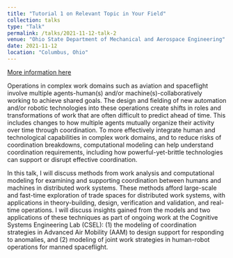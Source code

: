 ```yaml
---
title: "Tutorial 1 on Relevant Topic in Your Field"
collection: talks
type: "Talk"
permalink: /talks/2021-11-12-talk-2
venue: "Ohio State Department of Mechanical and Aerospace Engineering"
date: 2021-11-12
location: "Columbus, Ohio"
---
```


[More information here](https://mae.osu.edu/events/2021/11/choreography-work-computational-modeling-examine-and-support-coordination-human)

Operations in complex work domains such as aviation and spaceflight involve multiple agents-human(s) and/or machine(s)-collaboratively working to achieve shared goals. The design and fielding of new automation and/or robotic technologies into these operations create shifts in roles and transformations of work that are often difficult to predict ahead of time. This includes changes to how multiple agents mutually organize their activity over time through coordination. To more effectively integrate human and technological capabilities in complex work domains, and to reduce risks of coordination breakdowns, computational modeling can help understand coordination requirements, including how powerful-yet-brittle technologies can support or disrupt effective coordination.

In this talk, I will discuss methods from work analysis and computational modeling for examining and supporting coordination between humans and machines in distributed work systems. These methods afford large-scale and fast-time exploration of trade spaces for distributed work systems, with applications in theory-building, design, verification and validation, and real-time operations. I will discuss insights gained from the models and two applications of these techniques as part of ongoing work at the Cognitive Systems Engineering Lab (CSEL): (1) the modeling of coordination strategies in Advanced Air Mobility (AAM) to design support for responding to anomalies, and (2) modeling of joint work strategies in human-robot operations for manned spaceflight.
